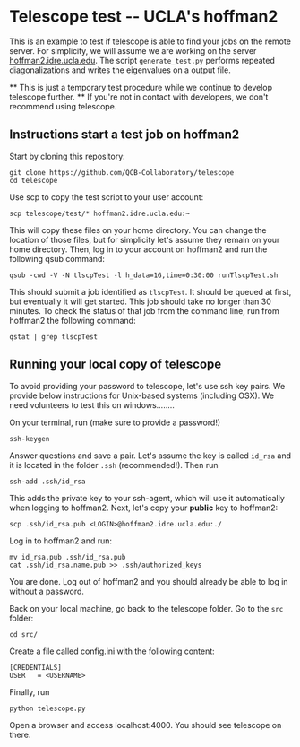 # Telescope test -- UCLA's hoffman2

This is an example to test if telescope is able to find your jobs on the remote server. For simplicity, we will assume we are working on the server [hoffman2.idre.ucla.edu](https://idre.ucla.edu/hoffman2). The script ```generate_test.py``` performs repeated diagonalizations and writes the eigenvalues on a output file.

** This is just a temporary test procedure while we continue to develop telescope further. ** If you're not in contact with developers, we don't recommend using telescope.


## Instructions start a test job on hoffman2

Start by cloning this repository:
```shell
git clone https://github.com/QCB-Collaboratory/telescope
cd telescope
```
Use scp to copy the test script to your user account:
```shell
scp telescope/test/* hoffman2.idre.ucla.edu:~
```
This will copy these files on your home directory. You can change the location of those files, but for simplicity let's assume they remain on your home directory. Then, log in to your account on hoffman2 and run the following qsub command:
```
qsub -cwd -V -N tlscpTest -l h_data=1G,time=0:30:00 runTlscpTest.sh
```
This should submit a job identified as ```tlscpTest```. It should be queued at first, but eventually it will get started. This job should take no longer than 30 minutes. To check the status of that job from the command line, run from hoffman2 the following command:
```
qstat | grep tlscpTest
```

## Running your local copy of telescope

To avoid providing your password to telescope, let's use ssh key pairs. We provide below instructions for Unix-based systems (including OSX). We need volunteers to test this on windows........

On your terminal, run (make sure to provide a password!)
```shell
ssh-keygen
```
Answer questions and save a pair. Let's assume the key is called ```id_rsa``` and it is located in the folder ```.ssh``` (recommended!). Then run
```shell
ssh-add .ssh/id_rsa
```
This adds the private key to your ssh-agent, which will use it automatically when logging to hoffman2. Next, let's copy your **public** key to hoffman2:
```shell
scp .ssh/id_rsa.pub <LOGIN>@hoffman2.idre.ucla.edu:./
```
Log in to hoffman2 and run:
```shell
mv id_rsa.pub .ssh/id_rsa.pub
cat .ssh/id_rsa.name.pub >> .ssh/authorized_keys
```
You are done. Log out of hoffman2 and you should already be able to log in without a password.

Back on your local machine, go back to the telescope folder. Go to the ```src``` folder:
```shell
cd src/
```
Create a file called config.ini with the following content:
```
[CREDENTIALS]
USER   = <USERNAME>
```
Finally, run
```shell
python telescope.py
```
Open a browser and access localhost:4000. You should see telescope on there.

